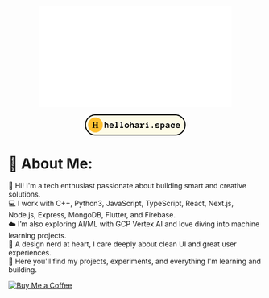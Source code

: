 <div>
  <img src="./logo_hari.gif" height="200" style="display: block; margin: 0 auto;" />
  <p align="center">
  <img src="./portfolio_2.png" width="200" style="display: block; margin: 0 auto;" />
  </p>
  <h1>💫 About Me:</h1>
  <p align="left">
    👋 Hi! I'm a tech enthusiast passionate about building smart and creative solutions.<br>
    💻 I work with C++, Python3, JavaScript, TypeScript, React, Next.js, Node.js, Express, MongoDB, Flutter, and Firebase.<br>
    ☁️ I’m also exploring AI/ML with GCP Vertex AI and love diving into machine learning projects.<br>
    🎨 A design nerd at heart, I care deeply about clean UI and great user experiences.<br>
    📂 Here you'll find my projects, experiments, and everything I'm learning and building.
  </p>

  <p>
    <a href="https://buymeacoffee.com/harixn">
      <img src="https://img.shields.io/badge/Buy%20Me%20a%20Coffee-ffdd00?style=for-the-badge&logo=buy-me-a-coffee&logoColor=black" alt="Buy Me a Coffee" />
    </a>
  </p>
</div>
